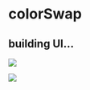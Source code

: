 # colorSwap

## building UI...

![](https://thumbs.gfycat.com/FairDizzyGander-size_restricted.gif)

![](https://thumbs.gfycat.com/OddballPoliticalFerret-size_restricted.gif)
